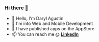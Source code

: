 ### Hi there 👋

- 👋 Hello, I'm Daryl Agustin
- 🔭 I'm into Web and Mobile Development
- 🍎 I have published apps on the AppStore
- 📫 You can reach me @ __[LinkedIn]( https://www.linkedin.com/in/daryl-paul-agustin-692140200/)__

<!--
**drylaustin/drylaustin** is a ✨ _special_ ✨ repository because its `README.md` (this file) appears on your GitHub profile.

Here are some ideas to get you started:

- 👋 Hello, I'm Daryl Agustin
- 🔭 I’m highly interested in Machine Learning and iOS development
- 🌱 I’m currently taking the Data Scientist Path on dataquest
- 📫 You can reach me @ __[LinkedIn]( https://www.linkedin.com/in/daryl-paul-agustin-692140200/)__

-->

